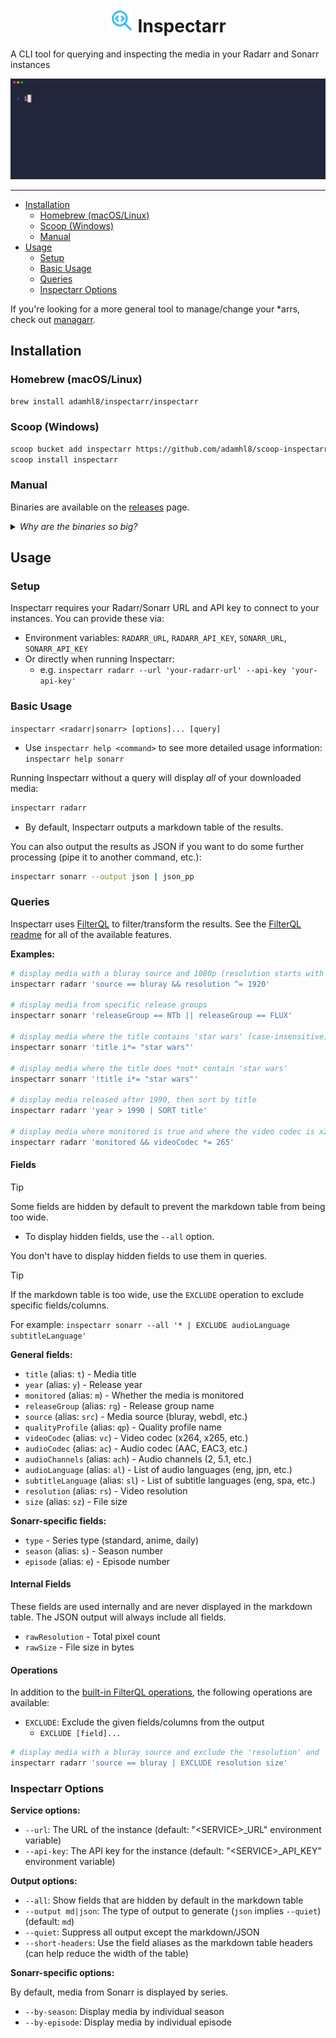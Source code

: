 <p align="center">
<h1 align="center"><img style="color:#36BCF7; width:38px; height:38px;" src="https://raw.githubusercontent.com/adamhl8/inspectarr/refs/heads/main/assets/logo.svg"> Inspectarr</h1>
</p>

A CLI tool for querying and inspecting the media in your Radarr and Sonarr instances

<p align="center">
  <img alt="demo" src="https://github.com/adamhl8/inspectarr/blob/main/assets/demo.gif">
</p>

---

<!-- toc -->

- [Installation](#installation)
  - [Homebrew (macOS/Linux)](#homebrew-macoslinux)
  - [Scoop (Windows)](#scoop-windows)
  - [Manual](#manual)
- [Usage](#usage)
  - [Setup](#setup)
  - [Basic Usage](#basic-usage)
  - [Queries](#queries)
  - [Inspectarr Options](#inspectarr-options)

<!-- tocstop -->

If you're looking for a more general tool to manage/change your \*arrs, check out [managarr](https://github.com/Dark-Alex-17/managarr).

## Installation

### Homebrew (macOS/Linux)

```sh
brew install adamhl8/inspectarr/inspectarr
```

### Scoop (Windows)

```sh
scoop bucket add inspectarr https://github.com/adamhl8/scoop-inspectarr.git
scoop install inspectarr
```

### Manual

Binaries are available on the [releases](https://github.com/adamhl8/inspectarr/releases) page.

<details>
  <summary><i>Why are the binaries so big?</i></summary>
  This project is written in TypeScript and the binaries are generated via <a href="https://bun.com/docs/bundler/executables">Bun's compile feature</a>. The Bun runtime itself is included in the binary, hence the size.
</details>

## Usage

### Setup

Inspectarr requires your Radarr/Sonarr URL and API key to connect to your instances. You can provide these via:

- Environment variables: `RADARR_URL`, `RADARR_API_KEY`, `SONARR_URL`, `SONARR_API_KEY`
- Or directly when running Inspectarr:
  - e.g. `inspectarr radarr --url 'your-radarr-url' --api-key 'your-api-key'`

### Basic Usage

`inspectarr <radarr|sonarr> [options]... [query]`

- Use `inspectarr help <command>` to see more detailed usage information: `inspectarr help sonarr`

Running Inspectarr without a query will display _all_ of your downloaded media:

```sh
inspectarr radarr
```

- By default, Inspectarr outputs a markdown table of the results.

You can also output the results as JSON if you want to do some further processing (pipe it to another command, etc.):

```sh
inspectarr sonarr --output json | json_pp
```

### Queries

Inspectarr uses [FilterQL](https://github.com/adamhl8/filterql) to filter/transform the results. See the [FilterQL readme](https://github.com/adamhl8/filterql#queries) for all of the available features.

**Examples:**

```sh
# display media with a bluray source and 1080p (resolution starts with 1920)
inspectarr radarr 'source == bluray && resolution ^= 1920'

# display media from specific release groups
inspectarr sonarr 'releaseGroup == NTb || releaseGroup == FLUX'

# display media where the title contains 'star wars' (case-insensitive)
inspectarr sonarr 'title i*= "star wars"'

# display media where the title does *not* contain 'star wars'
inspectarr sonarr '!title i*= "star wars"'

# display media released after 1990, then sort by title
inspectarr radarr 'year > 1990 | SORT title'

# display media where monitored is true and where the video codec is x265 (contains '265')
inspectarr radarr 'monitored && videoCodec *= 265'
```

#### Fields

> [!TIP]
> Some fields are hidden by default to prevent the markdown table from being too wide.
>
> - To display hidden fields, use the `--all` option.
>
> You don't have to display hidden fields to use them in queries.

> [!TIP]
> If the markdown table is too wide, use the `EXCLUDE` operation to exclude specific fields/columns.
>
> For example: `inspectarr sonarr --all '* | EXCLUDE audioLanguage subtitleLanguage'`

**General fields:**

- `title` (alias: `t`) - Media title
- `year` (alias: `y`) - Release year
- `monitored` (alias: `m`) - Whether the media is monitored
- `releaseGroup` (alias: `rg`) - Release group name
- `source` (alias: `src`) - Media source (bluray, webdl, etc.)
- `qualityProfile` (alias: `qp`) - Quality profile name
- `videoCodec` (alias: `vc`) - Video codec (x264, x265, etc.)
- `audioCodec` (alias: `ac`) - Audio codec (AAC, EAC3, etc.)
- `audioChannels` (alias: `ach`) - Audio channels (2, 5.1, etc.)
- `audioLanguage` (alias: `al`) - List of audio languages (eng, jpn, etc.)
- `subtitleLanguage` (alias: `sl`) - List of subtitle languages (eng, spa, etc.)
- `resolution` (alias: `rs`) - Video resolution
- `size` (alias: `sz`) - File size

**Sonarr-specific fields:**

- `type` - Series type (standard, anime, daily)
- `season` (alias: `s`) - Season number
- `episode` (alias: `e`) - Episode number

#### Internal Fields

These fields are used internally and are never displayed in the markdown table. The JSON output will always include all fields.

- `rawResolution` - Total pixel count
- `rawSize` - File size in bytes

#### Operations

In addition to the [built-in FilterQL operations](https://github.com/adamhl8/filterql#operations), the following operations are available:

- `EXCLUDE`: Exclude the given fields/columns from the output
  - `EXCLUDE [field]...`

```sh
# display media with a bluray source and exclude the 'resolution' and 'size' columns
inspectarr radarr 'source == bluray | EXCLUDE resolution size'
```

### Inspectarr Options

**Service options:**

- `--url`: The URL of the instance (default: "\<SERVICE\>\_URL" environment variable)
- `--api-key`: The API key for the instance (default: "\<SERVICE\>\_API_KEY" environment variable)

**Output options:**

- `--all`: Show fields that are hidden by default in the markdown table
- `--output md|json`: The type of output to generate (`json` implies `--quiet`) (default: `md`)
- `--quiet`: Suppress all output except the markdown/JSON
- `--short-headers`: Use the field aliases as the markdown table headers (can help reduce the width of the table)

**Sonarr-specific options:**

By default, media from Sonarr is displayed by series.

- `--by-season`: Display media by individual season
- `--by-episode`: Display media by individual episode
